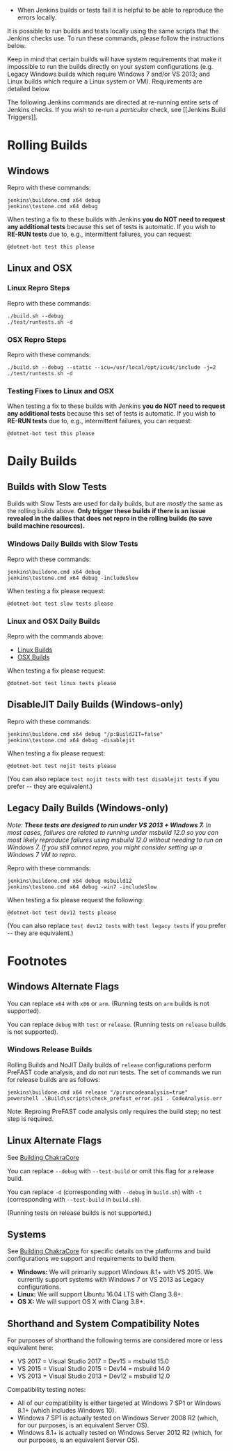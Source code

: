 * When Jenkins builds or tests fail it is helpful to be able to reproduce the errors locally.

It is possible to run builds and tests locally using the same scripts that the Jenkins checks use.
To run these commands, please follow the instructions below.

Keep in mind that certain builds will have system requirements that make it impossible
to run the builds directly on your system configurations
(e.g. Legacy Windows builds which require Windows 7 and/or VS 2013;
and Linux builds which require a Linux system or VM).
Requirements are detailed below.

The following Jenkins commands are directed at re-running entire sets of Jenkins checks.
If you wish to re-run a *particular* check, see [[Jenkins Build Triggers]].

# Rolling Builds

## Windows

Repro with these commands:

```
jenkins\buildone.cmd x64 debug
jenkins\testone.cmd x64 debug
```

When testing a fix to these builds with Jenkins **you do NOT need to request any additional tests**
because this set of tests is automatic.
If you wish to **RE-RUN tests** due to, e.g., intermittent failures, you can request:

```
@dotnet-bot test this please
```

## Linux and OSX

### Linux Repro Steps

Repro with these commands:

```
./build.sh --debug
./test/runtests.sh -d
```

### OSX Repro Steps

Repro with these commands:

```
./build.sh --debug --static --icu=/usr/local/opt/icu4c/include -j=2
./test/runtests.sh -d
```

### Testing Fixes to Linux and OSX

When testing a fix to these builds with Jenkins **you do NOT need to request any additional tests**
because this set of tests is automatic.
If you wish to **RE-RUN tests** due to, e.g., intermittent failures, you can request:

```
@dotnet-bot test this please
```

# Daily Builds

## Builds with Slow Tests

Builds with Slow Tests are used for daily builds, but are *mostly* the same as the rolling builds above.
**Only trigger these builds if there is an issue revealed in the dailies that does not repro in the
rolling builds (to save build machine resources).**

### Windows Daily Builds with Slow Tests

Repro with these commands:

```
jenkins\buildone.cmd x64 debug
jenkins\testone.cmd x64 debug -includeSlow
```

When testing a fix please request:

```
@dotnet-bot test slow tests please
```

### Linux and OSX Daily Builds

Repro with the commands above:

* [Linux Builds](#linux-repro-steps)
* [OSX Builds](#osx-repro-steps)

When testing a fix please request:

```
@dotnet-bot test linux tests please
```

## DisableJIT Daily Builds (Windows-only)

Repro with these commands:

```
jenkins\buildone.cmd x64 debug "/p:BuildJIT=false"
jenkins\testone.cmd x64 debug -disablejit
```

When testing a fix please request:

```
@dotnet-bot test nojit tests please
```

(You can also replace `test nojit tests` with `test disablejit tests` if you prefer -- they are equivalent.)

## Legacy Daily Builds (Windows-only)

_Note: **These tests are designed to run under VS 2013 + Windows 7.**
In most cases, failures are related to running under msbuild 12.0 so you can most likely
reproduce failures using msbuild 12.0 without needing to run on Windows 7. If you still cannot repro,
you might consider setting up a Windows 7 VM to repro._

Repro with these commands:

```
jenkins\buildone.cmd x64 debug msbuild12
jenkins\testone.cmd x64 debug -win7 -includeSlow
```

When testing a fix please request the following:

```
@dotnet-bot test dev12 tests please
```

(You can also replace `test dev12 tests` with `test legacy tests` if you prefer -- they are equivalent.)

# Footnotes

## Windows Alternate Flags

You can replace `x64` with `x86` or `arm`. (Running tests on `arm` builds is not supported).

You can replace `debug` with `test` or `release`. (Running tests on `release` builds is not supported).

### Windows Release Builds

Rolling Builds and NoJIT Daily builds of `release` configurations perform PreFAST code analysis, and do not run tests.
The set of commands we run for release builds are as follows:

```
jenkins\buildone.cmd x64 release "/p:runcodeanalysis=true"
powershell .\Build\scripts\check_prefast_error.ps1 . CodeAnalysis.err
```

Note: Reproing PreFAST code analysis only requires the build step; no test step is required.

## Linux Alternate Flags

See [Building ChakraCore](https://github.com/Microsoft/ChakraCore/wiki/Building-ChakraCore#linux)

You can replace `--debug` with `--test-build` or omit this flag for a release build.

You can replace `-d` (corresponding with `--debug` in `build.sh`)
with `-t` (corresponding with `--test-build` in `build.sh`).

(Running tests on release builds is not supported.)

## Systems

See [Building ChakraCore](https://github.com/Microsoft/ChakraCore/wiki/Building-ChakraCore)
for specific details on the platforms and build configurations we support and requirements to build them.

* **Windows:** We will primarily support Windows 8.1+ with VS 2015.
We currently support systems with Windows 7 or VS 2013 as Legacy configurations.
* **Linux:** We will support Ubuntu 16.04 LTS with Clang 3.8+.
* **OS X:** We will support OS X with Clang 3.8+.

## Shorthand and System Compatibility Notes

For purposes of shorthand the following terms are considered more or less equivalent here:

* VS 2017 = Visual Studio 2017 = Dev15 = msbuild 15.0
* VS 2015 = Visual Studio 2015 = Dev14 = msbuild 14.0
* VS 2013 = Visual Studio 2013 = Dev12 = msbuild 12.0

Compatibility testing notes:

* All of our compatibility is either targeted at Windows 7 SP1 or Windows 8.1+ (which includes Windows 10).
* Windows 7 SP1 is actually tested on Windows Server 2008 R2 (which, for our purposes, is an equivalent Server OS).
* Windows 8.1+ is actually tested on Windows Server 2012 R2 (which, for our purposes, is an equivalent Server OS).
